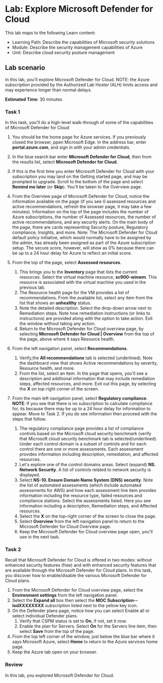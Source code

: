 <!---
---
Lab:
    Title: 'Explore Microsoft Defender for Cloud'
    Learning Path/Module/Unit: 'Learning Path: Describe the capabilities of Microsoft security solutions; Module 2: Describe the security management capabilities of Azure; Unit 3: Describe cloud security posture management'
---
--->

# Lab: Explore Microsoft Defender for Cloud

This lab maps to the following Learn content:

- Learning Path: Describe the capabilities of Microsoft security solutions
- Module: Describe the security management capabilities of Azure
- Unit: Describe cloud security posture management

## Lab scenario

In this lab, you'll explore Microsoft Defender for Cloud.  NOTE: the Azure subscription provided by the Authorized Lab Hoster (ALH) limits access and may experience longer than normal delays.

**Estimated Time**: 30 minutes

### Task 1

In this task, you'll do a high-level walk-through of some of the capabilities of Microsoft Defender for Cloud

1. You should be the home page for Azure services.  If you previously closed the browser, ppen Microsoft Edge. In the address bar, enter **portal.azure.com**, and sign in with your admin credentials.

1. In the blue search bar enter **Microsoft Defender for Cloud**, then from the results list, select **Microsoft Defender for Cloud**.

1. If this is the first time you enter Microsoft Defender for Cloud with your subscription you may land on the Getting started page, and may be prompted to upgrade.  Scroll to the bottom of the page and select **Remind me later** (or **Skip**).  You'll be taken to the Overview page.

1. From the Overview page of Microsoft Defender for Cloud, notice the information available on the page (if you see 0 assessed resources and active recommendations, refresh the browser page, it may take a few minutes).  Information on the top of the page includes the number of Azure subscriptions, the number of Assessed resources, the number of active recommendations, and any security alerts.  On the main body of the page, there are cards representing Security posture, Regulatory compliance, Insights, and more.  Note: The Microsoft Defender for Cloud default policy initiative, which would normally have to be assigned by the admin, has already been assigned as part of the Azure subscription setup. The secure score, however, will show as 0% because there can be up to a 24 hour delay for Azure to reflect an initial score.

1. From the top of the page, select **Assessed resources**. 
    1. This brings you to the **Inventory** page that lists the current resources. Select the virtual machine resource, **sc900-winwm**. This resource is associated with the virtual machine you used in the previous lab.
    1. The Resource health page for the VM provides a list of recommendations.  From the available list, select any item from the list that shows an **unhealthy** status.
    1. Note the detailed description.  Select the drop-down arrow next to Remediation steps. Note how remediation instructions (or links to instructions) are provided along with the option to take action.  Exit the window without taking any action.
    1. Return to the Microsoft Defender for Cloud overview page, by selecting **Microsoft Defender for Cloud | Overview** from the top of the page, above where it says Resource health.

1. From the left navigation panel, select **Recommendations**.  
    1. Verify,the **All recommendations** tab is selected (underlined).  Note the dashboard view that shows Active recommendations by severity, Resource health, and more.
    1. From the list, select an item.  In the page that opens, you'll see a description and additional information that may include remediation steps, affected resources, and more. Exit out this page, by selecting the **X** on top-right corner of the screen.

1. From the main left navigation panel, select **Regulatory compliance**.  **NOTE**: If you see that there is no subscription to calculate compliance for, its because there may be up to a 24 hour delay for information to appear. Move to Task 2.  If you do see information then proceed with the steps that follow.
    1. The regulatory compliance page provides a list of compliance controls based on the Microsoft cloud security benchmark (verify that Microsoft cloud security benchmark tab is selected/underlined). Under each control domain is a subset of controls and for each control there are one or more assessments. Each assessment provides information including description, remediation, and affected resources.
    1. Let's explore one of the control domains areas. Select (expand) **NS. Network Security**. A list of controls related to network security is displayed.
    1. Select **NS-10. Ensure Domain Name System (DNS) security**. Note the list of automated assessments (which include automated assessments for AWS) and how each assessment line item provides information including the resource type, failed resources and compliance stations. Select the assessments listed.  Here you see information including a description, Remediation steps, and Affected resources.
    1. Select the **X** on the top-right corner of the screen to close the page.
    1. Select **Overview** from the left navigation panel to  return to the Microsoft Defender for Cloud Overview page.
    1. Keep the Microsoft Defender for Cloud overview page open, you'll use in the next task.

### Task 2

Recall that Microsoft Defender for Cloud is offered in two modes: without enhanced security features (free) and with enhanced security features that are available through the Microsoft Defender for Cloud plans. In this task, you discover how to enable/disable the various Microsoft Defender for Cloud plans.

1. From the Microsoft Defender for Cloud overview page, select the **Environment settings** from the left navigation panel.
1. Select  the **Expand all** box then select the **MOC Subscription--lodXXXXXXXX** subscription listed next to the yellow key icon.
1. On the Defender plans page, notice how you can select Enable all or select individual Defender plans. 
    1. Verify that CSPM status is set to **On**, if not, set it now.  
    1. Enable the plan for Servers.  Select **On** for the Servers line item, then select **Save** from the top of the page.
1. From the top left corner of the window, just below the blue bar where it says Microsoft Azure, select **Home** to return to the Azure services home page.
1. Keep the Azure tab open on your browser.

### Review

In this lab, you explored Microsoft Defender for Cloud.
